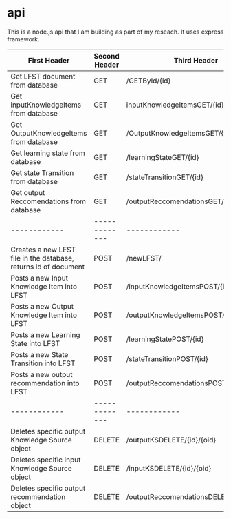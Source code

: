 # api
This is a node.js api that I am building as part of my reseach. It uses express framework.

First Header | Second Header | Third Header
------------ | ------------- | ------------
Get LFST document from database | GET | /GETById/{id}
Get inputKnowledgeItems from database | GET | inputKnowledgeItemsGET/{id}
Get OutputKnowledgeItems from database | GET | /OutputKnowledgeItemsGET/{id}
Get learning state from database | GET | /learningStateGET/{id}
Get state Transition from database | GET | /stateTransitionGET/{id}
Get output Reccomendations from database | GET | /outputReccomendationsGET/{id}
------------ | ------------- | ------------
Creates a new LFST file in the database, returns id of document | POST | /newLFST/
Posts a new Input Knowledge Item into LFST | POST | /inputKnowledgeItemsPOST/{id}
Posts a new Output Knowledge Item into LFST | POST | /outputKnowledgeItemsPOST/{id}
Posts a new Learning State into LFST | POST | /learningStatePOST/{id}
Posts a new State Transition into LFST | POST | /stateTransitionPOST/{id}
Posts a new output recommendation into LFST | POST | /outputReccomendationsPOST/{id}
------------ | ------------- | ------------
Deletes specific output Knowledge Source object | DELETE | /outputKSDELETE/{id}/{oid}
Deletes specific input Knowledge Source object | DELETE | /inputKSDELETE/{id}/{oid}
Deletes specific output recommendation object | DELETE | /outputReccomendationsDELETE/{id}/{oid}
